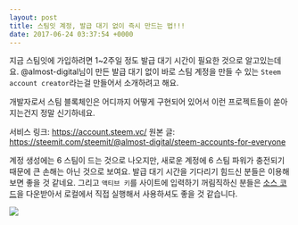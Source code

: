 ```yaml
---
layout: post
title: 스팀잇 계정, 발급 대기 없이 즉시 만드는 법!!!
date: 2017-06-24 03:37:54 +0000
---
```


지금 스팀잇에 가입하려면 1~2주일 정도 발급 대기 시간이 필요한 것으로 알고있는데요.
@almost-digital님이 만든 발급 대기 없이 바로 스팀 계정을 만들 수 있는 `Steem account creator`라는걸 만들어서 소개하려고 해요.

개발자로서 스팀 블록체인은 어디까지 어떻게 구현되어 있어서 이런 프로젝트들이 쏟아지는건지 정말 신기하네요.

서비스 링크: https://account.steem.vc/
원본 글: https://steemit.com/steemit/@almost-digital/steem-accounts-for-everyone

계정 생성에는 6 스팀이 드는 것으로 나오지만, 새로운 계정에 6 스팀 파워가 충전되기 때문에 큰 손해는 아닌 것으로 보여요.
발급 대기 시간을 기다리기 힘드신 분들은 이용해보면 좋을 것 같네요.
그리고 `액티브 키`를 사이트에 입력하기 꺼림직하신 분들은 [소스 코드](https://github.com/jnordberg/steemaccount)을 다운받아서 로컬에서 직접 실행해서 사용하셔도 좋을 것 같습니다. 

<img src="https://steemitimages.com/DQmRvZsHM6EqKVVQGvyvyV1BGWoqVd58Huwhid1MA8x8NYe/image.png" style="max-width:100%;">